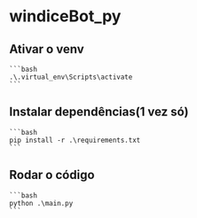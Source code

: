 # windiceBot_py

## Ativar o venv
    ```bash
    .\.virtual_env\Scripts\activate
    ```

## Instalar dependências(1 vez só)
    ```bash
    pip install -r .\requirements.txt
    ```

## Rodar o código
    ```bash
    python .\main.py
    ```